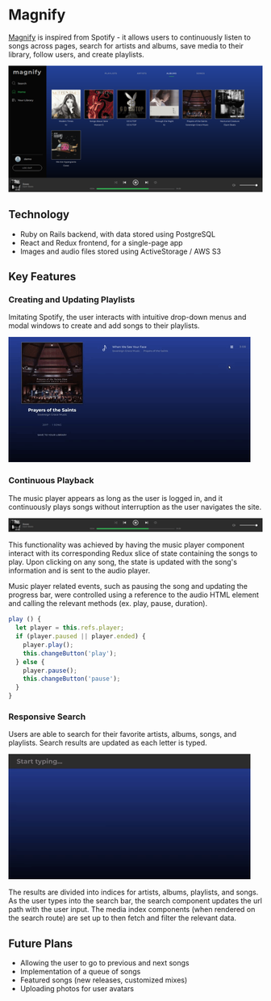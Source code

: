 # Magnify

[Magnify](https://magnify-.herokuapp.com/#/) is inspired from Spotify - it allows users to continuously listen to songs across pages, search for artists and albums, save media to their library, follow users, and create playlists.

![album-show](app/assets/images/album_show_ss.png)


## Technology
* Ruby on Rails backend, with data stored using PostgreSQL
* React and Redux frontend, for a single-page app
* Images and audio files stored using ActiveStorage / AWS S3

## Key Features

### Creating and Updating Playlists
Imitating Spotify, the user interacts with intuitive drop-down menus and modal windows to create and add songs to their playlists.

![addplaylistsong](app/assets/images/addplaylist.gif)

### Continuous Playback
The music player appears as long as the user is logged in, and it continuously plays songs without interruption as the user navigates the site.

![player](app/assets/images/player_ss.png)

This functionality was achieved by having the music player component interact with its corresponding Redux slice of state containing the songs to play. Upon clicking on any song, the state is updated with the song's information and is sent to the audio player.

Music player related events, such as pausing the song and updating the progress bar, were controlled using a reference to the audio HTML element and calling the relevant methods (ex. play, pause, duration).

```javascript
play () {
  let player = this.refs.player;
  if (player.paused || player.ended) {
    player.play();
    this.changeButton('play');
  } else {
    player.pause();
    this.changeButton('pause');
  }
}
```

### Responsive Search
Users are able to search for their favorite artists, albums, songs, and playlists. Search results are updated as each letter is typed.

![search](app/assets/images/search.gif)

The results are divided into indices for artists, albums, playlists, and songs. As the user types into the search bar, the search component updates the url path with the user input. The media index components (when rendered on the search route) are set up to then fetch and filter the relevant data.

## Future Plans
* Allowing the user to go to previous and next songs
* Implementation of a queue of songs
* Featured songs (new releases, customized mixes)
* Uploading photos for user avatars
